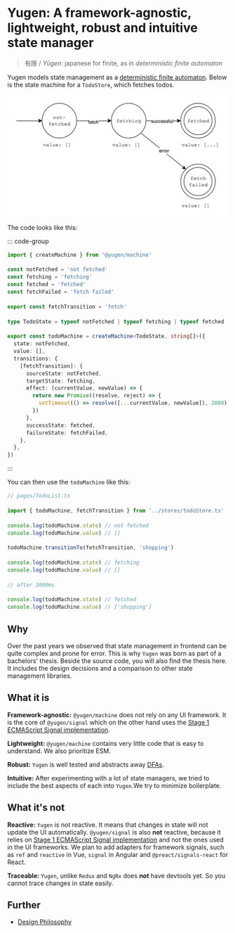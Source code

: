# Yugen: A framework-agnostic, lightweight, robust and intuitive state manager

> 有限 / _Yūgen_: japanese for finite, as in _deterministic finite automaton_

Yugen models state management as a [deterministic finite automaton](https://en.wikipedia.org/wiki/Deterministic_finite_automaton).
Below is the state machine for a `TodoStore`, which fetches todos.

![](assets/example-fetch-machine.png)

The code looks like this:

::: code-group

```TypeScript [stores/todoStore.ts]
import { createMachine } from '@yugen/machine'

const notFetched = 'not fetched'
const fetching = 'fetching'
const fetched = 'fetched'
const fetchFailed = 'fetch failed'

export const fetchTransition = 'fetch'

type TodoState = typeof notFetched | typeof fetching | typeof fetched | typeof fetchFailed

export const todoMachine = createMachine<TodoState, string[]>({
  state: notFetched,
  value: [],
  transitions: {
    [fetchTransition]: {
      sourceState: notFetched,
      targetState: fetching,
      effect: (currentValue, newValue) => {
        return new Promise((resolve, reject) => {
          setTimeout(() => resolve([...currentValue, newValue]), 2000)
        })
      },
      successState: fetched,
      failureState: fetchFailed,
    },
  },
})
```

:::

You can then use the `todoMachine` like this:

```TypeScript
// pages/TodoList.ts

import { todoMachine, fetchTransition } from '../stores/todoStore.ts'

console.log(todoMachine.state) // not fetched
console.log(todoMachine.value) // []

todoMachine.transitionTo(fetchTransition, 'shopping')

console.log(todoMachine.state) // fetching
console.log(todoMachine.value) // []

// after 2000ms

console.log(todoMachine.state) // fetched
console.log(todoMachine.value) // ['shopping']
```

## Why

Over the past years we observed that state management in frontend can be quite complex and prone for error.
This is why `Yugen` was born as part of a bachelors' thesis. Beside the source code, you will also find the
thesis here. It includes the design decisions and a comparison to other state management libraries.

## What it is

**Framework-agnostic:** `@yugen/machine` does not rely on any UI framework. It is the core of `@yugen/signal`
which on the other hand uses the [Stage 1 ECMAScript Signal implementation](https://github.com/tc39/proposal-signals).

**Lightweight:** `@yugen/machine` contains very little code that is easy to understand. We also prioritize ESM.

**Robust:** `Yugen` is well tested and abstracts away [DFAs](https://en.wikipedia.org/wiki/Deterministic_finite_automaton).

**Intuitive:** After experimenting with a lot of state managers, we tried to include the best aspects of
each into `Yugen`.We try to minimize boilerplate.

## What it's not

**Reactive:** `Yugen` is not reactive. It means that changes in state will not update the UI automatically.
`@yugen/signal` is also **not** reactive, because it relies on
[Stage 1 ECMAScript Signal implementation](https://github.com/tc39/proposal-signals) and not the ones used in
the UI frameworks. We plan to add adapters for framework signals, such as `ref` and `reactive` in Vue, `signal`
in Angular and `@preact/signals-react` for React.

**Traceable:** `Yugen`, unlike `Redux` and `NgRx` does **not** have devtools yet. So you cannot trace changes in state
easily.

## Further

- [Design Philosophy](/design-philosophy.md)